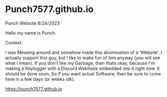 # Punch7577.github.io

Punch Website 8/24/2023

Hello my name is Punch.

Context:

I was Messing around and somehow made this abomination of a 'Website'.
I actually support this guy, but I like to make fun of him anyway (you will see what I mean).
If you don't like my Garbage, then thats okay, because I'm making a Keylogger with a Discord Webhook embedded into it right now.
It should be done soon, So if you want actual Software, then be sure to come here in a few days (or weeks idk).

https://punch7577.github.io
